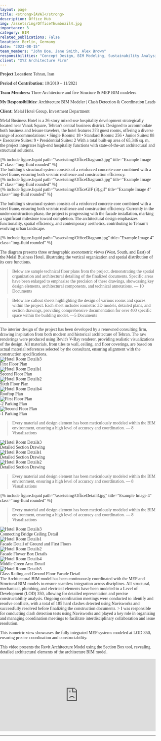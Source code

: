 ```yaml
---
layout: page
title: <strong>[AVA]</strong>
description: Office Hub
img: /assets/img/OfficeThumbnail4.jpg
importance: 3
category: BIM
related_publications: False
location: Berlin, Germany
date: "2023-08-15"
team_members: "John Doe, Jane Smith, Alex Brown"
responsibilities: "Concept Design, BIM Modeling, Sustainability Analysis"
client: "XYZ Architecture Firm"
---
```

<!-- Project Details Section -->

  <div class="row">
    <div class="col-md-6">
      <p><strong>Project Location:</strong> Tehran, Iran</p>
      <p><strong>Period of Contribution:</strong> 10/2019 – 11/2021</p>
      <p><strong>Team Members:</strong> Three Architecture and five Structure & MEP BIM modelers</p>
    </div>
    <div class="col-md-6">
      <p><strong>My Responsibilities:</strong> Architecture BIM Modeler | Clash Detection & Coordination Leads</p>
      <p><strong>Client:</strong> Melal Hotel Group, Investment Department</p>
    </div>
  </div>



Melal Business Hotel is a 26-story mixed-use hospitality development strategically located near Vanak Square, Tehran's central business district. Designed to accommodate both business and leisure travelers, the hotel features 373 guest rooms, offering a diverse range of accommodations:
•	Single Rooms: 18
•	Standard Rooms: 256
•	Junior Suites: 88
•	Executive Suites: 9
•	Presidential Suites: 2
With a total built-up area of 65,346 sq. m, the project integrates high-end hospitality functions with state-of-the-art architectural and structural solutions. 

 <!-- Another Row of Images -->
  <div class="row">
    <div class="col-sm mt-3 mt-md-0">
      {% include figure.liquid path="/assets/img/OfficeDiagram2.jpg" title="Example Image 4" class="img-fluid rounded" %}
    </div>
  </div>
The building’s structural system consists of a reinforced concrete core combined with a steel frame, ensuring both seismic resilience and construction efficiency.
 <!-- Another Row of Images -->
  <div class="row">
    <div class="col-sm mt-3 mt-md-0">
      {% include figure.liquid path="/assets/img/OfficeDiagram3.jpg" title="Example Image 4" class="img-fluid rounded" %}
    </div>
  </div>
  
  <!-- Another Row of Images -->
  <div class="row">
    <div class="col-sm mt-3 mt-md-0">
      {% include figure.liquid path="/assets/img/OfficeGIF (3).gif" title="Example Image 4" class="img-fluid rounded" %}
    </div>
  </div>



The building’s structural system consists of a reinforced concrete core combined with a steel frame, ensuring both seismic resilience and construction efficiency.
Currently in the under-construction phase, the project is progressing with the facade installation, marking a significant milestone toward completion. The architectural design emphasizes functionality, spatial efficiency, and contemporary aesthetics, contributing to Tehran’s evolving urban landscape.

 <!-- Another Row of Images -->
  <div class="row">
    <div class="col-sm mt-3 mt-md-0">
      {% include figure.liquid path="/assets/img/OfficeDiagram.jpg" title="Example Image 4" class="img-fluid rounded" %}
    </div>
  </div>

The diagram presents three orthographic axonometric views (West, South, and East) of the Melal Business Hotel, illustrating the vertical organization and spatial distribution of its core functions.

> Below are sample technical floor plans from the project, demonstrating the spatial organization and architectural detailing of the finalized documents. Specific areas have been enlarged to emphasize the precision of these drawings, showcasing key design elements, architectural components, and technical annotations.
> — 10 Documents

> Below are callout sheets highlighting the design of various rooms and spaces within the project. Each sheet includes isometric 3D models, detailed plans, and section drawings, providing comprehensive documentation for over 400 specific space within the building model.
> —5 Documents

<hr>
The interior design of the project has been developed by a renowned consulting firm, drawing inspiration from both modern and historical architecture of Tehran. The raw renderings were produced using Revit's V-Ray renderer, providing realistic visualizations of the design. All materials, from tiles to wall, ceiling, and floor coverings, are based on actual material references selected by the consultant, ensuring alignment with the construction specifications.
<div class="slider-container">
  <div class="swiper mySwiper">
    <div class="swiper-wrapper">
      <!-- Slides -->
      <div class="swiper-slide">
        <img src="/assets/img/OfficeFloor1.jpg" alt="Hotel Room Details3">
        <div class="caption">First Floor Plan</div>
      </div>
      <div class="swiper-slide">
        <img src="/assets/img/OfficeFloor2.jpg" alt="Hotel Room Details1">
        <div class="caption">Second Floor Plan</div>
      </div>
      <div class="swiper-slide">
        <img src="/assets/img/OfficeFloor6.jpg" alt="Hotel Room Details2">
        <div class="caption">Sixth Floor Plan</div>
      </div>
      <div class="swiper-slide">
        <img src="/assets/img/OfficeRoof.jpg" alt="Hotel Room Details4">
        <div class="caption">Rooftop Plan</div>
      </div>
    </div>
    <!-- Navigation -->
    <div class="swiper-button-next"></div>
    <div class="swiper-button-prev"></div>
    <div class="swiper-pagination"></div>
  </div>
</div>

<div class="slider-container">
  <div class="swiper mySwiper">
    <div class="swiper-wrapper">
      <!-- Slides -->
      <div class="swiper-slide">
        <img src="/assets/img/OfficeParking2.jpg" alt="First Floor Plan">
        <div class="caption">-2 Parking Plan</div>
      </div>
      <div class="swiper-slide">
        <img src="/assets/img/OfficeParking1.jpg" alt="Second Floor Plan">
        <div class="caption">-1 Parking Plan</div>
      </div>
    </div>
    <!-- Navigation -->
    <div class="swiper-button-next"></div>
    <div class="swiper-button-prev"></div>
    <div class="swiper-pagination"></div>
  </div>
</div>


> Every material and design element has been meticulously modeled within the BIM environment, ensuring a high level of accuracy and coordination.
> — 8 Visualizations

<div class="slider-container">
  <div class="swiper mySwiper">
    <div class="swiper-wrapper">
      <!-- Slides -->
      <div class="swiper-slide">
        <img src="/assets/img/OfficeSection1.jpg" alt="Hotel Room Details3">
        <div class="caption">Detailed Section Drawing</div>
      </div>
      <div class="swiper-slide">
        <img src="/assets/img/OfficeSection2.jpg" alt="Hotel Room Details1">
        <div class="caption">Detailed Section Drawing</div>
      </div>
      <div class="swiper-slide">
        <img src="/assets/img/OfficeSection3.jpg" alt="Hotel Room Details2">
        <div class="caption">Detailed Section Drawing</div>
      </div>
    </div>
    <!-- Navigation -->
    <div class="swiper-button-next"></div>
    <div class="swiper-button-prev"></div>
    <div class="swiper-pagination"></div>
  </div>
</div>

> Every material and design element has been meticulously modeled within the BIM environment, ensuring a high level of accuracy and coordination.
> — 8 Visualizations
<!-- Another Row of Images -->
  <div class="row">
    <div class="col-sm mt-3 mt-md-0">
      {% include figure.liquid path="/assets/img/OfficeDetail3.jpg" title="Example Image 4" class="img-fluid rounded" %}
    </div>
  </div>

> Every material and design element has been meticulously modeled within the BIM environment, ensuring a high level of accuracy and coordination.
> — 8 Visualizations
<div class="slider-container">
  <div class="swiper mySwiper">
    <div class="swiper-wrapper">
      <!-- Slides -->
      <div class="swiper-slide">
        <img src="/assets/img/OfficeDetail5.jpg" alt="Hotel Room Details3">
        <div class="caption">Connecting Bridge Ceiling Detail</div>
      </div>
      <div class="swiper-slide">
        <img src="/assets/img/OfficeDetail1.jpg" alt="Hotel Room Details1">
        <div class="caption">Facade Detail of Ground and First Floors</div>
      </div>
      <div class="swiper-slide">
        <img src="/assets/img/OfficeDetail4.jpg" alt="Hotel Room Details2">
        <div class="caption">Facade Flower Box Details</div>
      </div>
      <div class="swiper-slide">
        <img src="/assets/img/OfficeDetail6.jpg" alt="Hotel Room Details4">
        <div class="caption">Middle Green Area Detail</div>
      </div>
      <div class="swiper-slide">
        <img src="/assets/img/OfficeDetail2.jpg" alt="Hotel Room Details5">
        <div class="caption">Glass Railing and Ground Floor Facade Detail</div>
      </div>
    </div>
    <!-- Navigation -->
    <div class="swiper-button-next"></div>
    <div class="swiper-button-prev"></div>
    <div class="swiper-pagination"></div>
  </div>
</div>
The Architectural BIM model has been continuously coordinated with the MEP and Structural BIM models to ensure seamless integration across disciplines. All structural, mechanical, plumbing, and electrical elements have been modeled to a Level of Development (LOD) 350, allowing for detailed representation and precise constructability analysis. Ongoing coordination meetings were conducted to identify and resolve conflicts, with a total of 185 hard clashes detected using Navisworks and successfully resolved before finalizing the construction documents.
> I was responsible for conducting clash detection tests using Navisworks and played a key role in organizing and managing coordination meetings to facilitate interdisciplinary collaboration and issue resolution.

This isometric view showcases the fully integrated MEP systems modeled at LOD 350, ensuring precise coordination and constructability. 

  This video presents the Revit Architecture Model using the Section Box tool, revealing detailed architectural elements of the architecture BIM model.
<div style="padding:46.17% 0 0 0;position:relative;"><iframe src="https://player.vimeo.com/video/1053053646?title=0&amp;byline=0&amp;portrait=0&amp;badge=0&amp;autopause=0&amp;player_id=0&amp;app_id=58479" frameborder="0" allow="autoplay; fullscreen; picture-in-picture; clipboard-write; encrypted-media" style="position:absolute;top:0;left:0;width:100%;height:100%;" title="Architecture_BIM_Model_Overview"></iframe></div><script src="https://player.vimeo.com/api/player.js"></script>

<!-- Include Swiper.js Library -->
<link rel="stylesheet" href="https://cdn.jsdelivr.net/npm/swiper/swiper-bundle.min.css">
<script src="https://cdn.jsdelivr.net/npm/swiper/swiper-bundle.min.js"></script>

<!-- Initialize Swiper -->
<script>
  var swiper = new Swiper(".mySwiper", {
    slidesPerView: 1,
    spaceBetween: 10,
    loop: true,
    navigation: {
      nextEl: ".swiper-button-next",
      prevEl: ".swiper-button-prev",
    },
    pagination: {
      el: ".swiper-pagination",
      clickable: true,
    },
  });
</script>
<hr>
<!-- CSS for Styling -->
<style>/* Slider Container */
.slider-container {
  width: 100%;
  max-width: 900px; /* Controls max width on larger screens */
  margin: auto;
}

/* Slider Images */
.swiper-slide {
  position: relative;
  width: 100%;
  height: 100vh; /* Use relative height for responsiveness */
  max-height: 700px; /* Prevents excessive stretching */
  display: flex;
  align-items: center;
  justify-content: center;
}

/* Image Styling */
.swiper-slide img {
  width: 100%;
  height: 100%;
  object-fit: cover; /* Ensures full coverage without distortion */
  border-radius: 8px;
}

/* Navigation Arrows */
.swiper-button-next,
.swiper-button-prev {
  color: black !important; /* Changes arrow color to black */
}

/* Caption */
.caption {
  position: absolute;
  bottom: 10px;
  left: 15px;
  background: rgba(0, 0, 0, 0.49);
  color: white;
  padding: 5px 10px;
  font-size: 18px;
  border-radius: 5px;
}

/* Responsive Design for Mobile */
@media (max-width: 768px) {
  .swiper-slide {
    height: 40vh; /* Reduce height on smaller screens */
  }

  .swiper-slide img {
    object-fit: contain; /* Avoid excessive cropping on small screens */
  }

  .caption {
    font-size: 14px; /* Adjust caption size */
    padding: 4px 8px;
  }
}

</style>


  <!-- Google Fonts -->
  <link href="https://fonts.googleapis.com/css2?family=Work+Sans:ital,wght@0,100..900;1,100..900&display=swap" rel="stylesheet" rel="stylesheet" rel="stylesheet">
  
  <!-- Add your custom styles -->
  <style>
    /* General Styling */
    body {
       font-family: "Work Sans", serif;
        font-optical-sizing: auto;
        font-weight: <weight>;
        font-style: Bold;
      color: #333;
      margin: 0;
      padding: 0;
    }